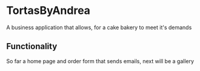 # TortasByAndrea
A business application that allows, for a cake bakery to meet it's demands
## Functionality
So far a home page and order form that sends emails, next will be a gallery
